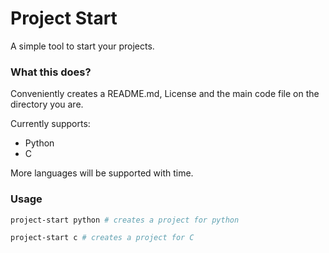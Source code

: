 # Project Start

A simple tool to start your projects.

### What this does?

Conveniently creates a README.md, License and the main code file on the directory you are.

Currently supports: 

 - Python
 - C


More languages will be supported with time.


### Usage

```bash
project-start python # creates a project for python
```

```bash
project-start c # creates a project for C
```
